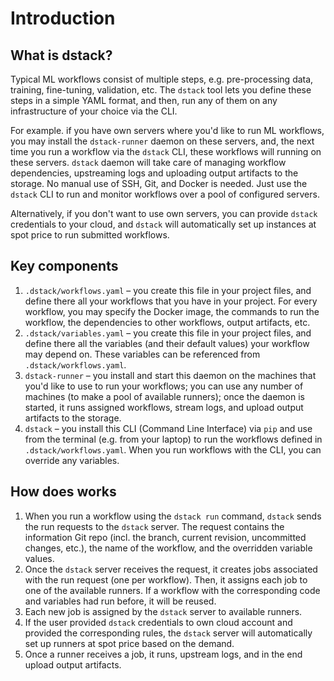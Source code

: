 # Introduction

## What is dstack?

Typical ML workflows consist of multiple steps, e.g. pre-processing data, training, fine-tuning, validation, etc.
The `dstack` tool lets you define these steps in a simple YAML format, and then, run any of them on any infrastructure 
of your choice via the CLI. 

For example. if you have own servers where you'd like to run ML workflows, you may install the `dstack-runner` 
daemon on these servers, and, the next time you run a workflow via the `dstack` CLI, these workflows will 
running on these servers. `dstack` daemon will take care of managing workflow dependencies, 
upstreaming logs and uploading output artifacts to the storage. No manual use of SSH, Git, and Docker is needed. 
Just use the `dstack` CLI to run and monitor workflows over a pool of configured servers.

Alternatively, if you don't want to use own servers, you can provide `dstack` credentials to your cloud,
and `dstack` will automatically set up instances at spot price to run submitted workflows.

## Key components 

1. `.dstack/workflows.yaml` – you create this file in your project files, and define there all your workflows that you
   have in your project. For every workflow, you may specify the Docker image, the commands to run the workflow, the
   dependencies to other workflows, output artifacts, etc.
2. `.dstack/variables.yaml` – you create this file in your project files, and define there all the variables (and their
   default values) your workflow may depend on. These variables can be referenced from `.dstack/workflows.yaml`.
3. `dstack-runner` – you install and start this daemon on the machines that you'd like to use to run your workflows; you
   can use any number of machines (to make a pool of available runners); once the daemon is started, it runs assigned
   workflows, stream logs, and upload output artifacts to the storage.
4. `dstack` – you install this CLI (Command Line Interface) via `pip` and use from the terminal (e.g. from your laptop)
   to run the workflows defined in `.dstack/workflows.yaml`. When you run workflows with the CLI, you can override any
   variables.

## How does works

1. When you run a workflow using the `dstack run` command, `dstack` sends the run requests to the `dstack` server. 
The request contains the information Git repo (incl. the branch, current revision, uncommitted changes, etc.), 
the name of the workflow, and the overridden variable values.
2. Once the `dstack` server receives the request, it creates jobs associated with the run request (one per workflow). 
Then, it assigns each job to one of the available runners. If a workflow with the corresponding code and variables
had run before, it will be reused.
3. Each new job is assigned by the `dstack` server to available runners.
4. If the user provided `dstack` credentials to own cloud account and provided the corresponding rules, 
the `dstack` server will automatically set up runners at spot price based on the demand.   
5. Once a runner receives a job, it runs, upstream logs, and in the end upload output artifacts.